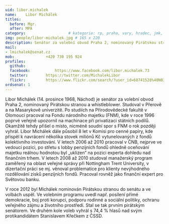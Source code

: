 ```yaml
---
uid: libor.michalek
name:    Libor Michálek
titles:
  before: Mgr. 
  after: MPA
category:                 	# kategorie: rp, praha, vary, hradec, jmk, senat
img: people/libor-michalek.jpg # 165 x 220
description: Senátor za volební obvod Praha 2, nominovaný Pirátskou stranou             	# kratký popis, max 160 znaků
mail:
- lmichalek@senat.cz
mob:			  +420 730 195 924
profiles:
  github:                 
  facebook: 		  https://www.facebook.com/libor.michalek.73
  twitter: 		  https://twitter.com/MichalekLibor
  flickr:		  https://www.flickr.com/search/?user_id=68741528%40N03&sort=date-taken-desc&view_all=1&text=libor%20mich%C3%A1lek
ordsenat: 1
---
```


Libor Michálek (14. prosince 1968, Náchod) je senátor za volební obvod Praha 2, nominovaný Pirátskou stranou a whistleblower. Studoval v Přerově a na Masarykově univerzitě. Po studiích na Přírodovědecké fakultě v Olomouci pracoval na Fondu národního majetku (FNM), kde v roce 1996 poprvé veřejně upozornil na machinace při privatizaci státních podílů. Okamžitě tehdy přišel o místo, nicméně soudní spor s FNM o rok později vyhrál. Libor Michálek dále působil 8 let v Komisi pro cenné papíry, kde přispěl k navrácení několika stovek miliónů Kč vytunelovaných z fondů kolektivního investování. V letech 2006 až 2010 pracoval v ČNB, nejprve ve vedoucí pozici, po střetu s lobby penzijních fondů ohledně oceňování majetku reálnou hodnotou byl „uklizen“ na pozici experta dohledu nad finančním trhem. V letech 2008 až 2010 studoval manažerský program zaměřený na oblast veřejné správy při Nottingham Trent University, v dizertační práci se mj. věnoval problematice pro klienty nevýhodného rozdělování zisků penzijních fondů. Pracoval rovněž jako finanční expert pro Světovou banku.

V roce 2012 byl Michálek nominován Pirátskou stranou do senátu a ve volbách uspěl. Ve volebním programu uvedl např. posílení přímé demokracie, boj proti korupci, podporu rodinné a sociální politiky, ochranu veřejného zájmu a životního prostředí. Stal se tak prvním pirátským senátorem. Ve druhém kole voleb vyhrál s 74,4 % hlasů nad svým protikandidátem Stanislavem Křečkem z ČSSD.

